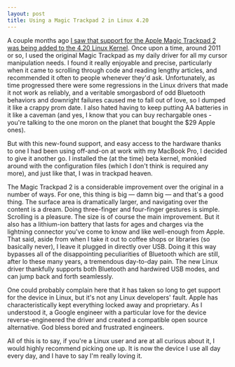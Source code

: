 ```yaml
---
layout: post
title: Using a Magic Trackpad 2 in Linux 4.20
---
```


A couple months ago [I saw that support for the Apple Magic Trackpad 2 was being added to the 4.20 Linux Kernel](https://github.com/torvalds/linux/pull/332). Once upon a time, around 2011 or so, I used the original Magic Trackpad as my daily driver for all my cursor manipulation needs. I found it really enjoyable and precise, particularly when it came to scrolling through code and reading lengthy articles, and recommended it often to people whenever they'd ask. Unfortunately, as time progressed there were some regressions in the Linux drivers that made it not work as reliably, and a veritable smorgasbord of odd Bluetooth behaviors and downright failures caused me to fall out of love, so I dumped it like a crappy prom date. I also hated having to keep putting AA batteries in it like a caveman (and yes, I know that you can buy rechargable ones - you're talking to the one moron on the planet that bought the $29 Apple ones).

But with this new-found support, and easy access to the hardware thanks to one I had been using off-and-on at work with my MacBook Pro, I decided to give it another go. I installed the (at the time) beta kernel, monkied around with the configuration files (which I don't think is required any more), and just like that, I was in trackpad heaven. 

The Magic Trackpad 2 is a considerable improvement over the original in a number of ways. For one, this thing is big — damn big — and that's a good thing. The surface area is dramatically larger, and navigating over the content is a dream. Doing three-finger and four-finger gestures is simple. Scrolling is a pleasure. The size is of course the main improvement. But it also has a lithium-ion battery that lasts for ages and charges via the lightning connector you've come to know and like well-enough from Apple. That said, aside from when I take it out to coffee shops or libraries (so basically never), I leave it plugged in directly over USB. Doing it this way bypasses all of the disappointing peculiarities of Bluetooth which are still, after lo these many years, a tremendous day-to-day pain. The new Linux driver thankfully supports both Bluetooth and hardwired USB modes, and can jump back and forth seamlessly. 

One could probably complain here that it has taken so long to get support for the device in Linux, but it's not any Linux developers' fault. Apple has characteristically kept everything locked away and proprietary. As I understood it, a Google engineer with a particular love for the device reverse-engineered the driver and created a compatible open source alternative. God bless bored and frustrated engineers.

All of this is to say, if you're a Linux user and are at all curious about it, I would highly recommend picking one up. It is now the device I use all day every day, and I have to say I'm really loving it.

